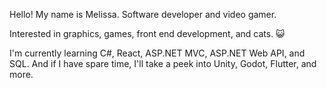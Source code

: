 Hello! My name is Melissa. Software developer and video gamer.

Interested in graphics, games, front end development, and cats. :smiley_cat:

I'm currently learning C#, React, ASP.NET MVC, ASP.NET Web API, and SQL. 
And if I have spare time, I'll take a peek into Unity, Godot, Flutter, and more.

<!--
**Mel-mel/Mel-mel** is a ✨ _special_ ✨ repository because its `README.md` (this file) appears on your GitHub profile.

Here are some ideas to get you started:

- 🔭 I’m currently working on ...
- 🌱 I’m currently learning ...
- 👯 I’m looking to collaborate on ...
- 🤔 I’m looking for help with ...
- 💬 Ask me about ...
- 📫 How to reach me: ...
- 😄 Pronouns: ...
- ⚡ Fun fact: ...
-->
